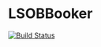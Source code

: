 # LSOBBooker

[![Build Status](https://travis-ci.org/ricca509/LSOBBooker.svg?branch=master)](https://travis-ci.org/ricca509/LSOBBooker)
